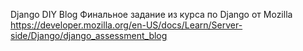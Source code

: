 Django DIY Blog
Финальное задание из курса по Django от Mozilla <br>
https://developer.mozilla.org/en-US/docs/Learn/Server-side/Django/django_assessment_blog
